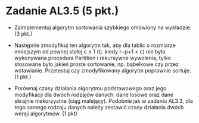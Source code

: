 # Zadanie AL3.5 (5 pkt.)

- Zaimplementuj algorytm sortowania szybkiego omówiony na wykładzie. (3 pkt.)

- Następnie zmodyfikuj ten algorytm tak, aby dla tablic o rozmiarze mniejszym od pewnej stałej c ≥ 1 (tj. kiedy r−p+1 < c) nie była wykonywana procedura Partition i rekursywne wywołania, tylko stosowane było jakieś proste sortowanie, np. bąbelkowe czy przez wstawianie. Przetestuj czy zmodyfikowany algorytm poprawnie sortuje.(1 pkt.)

- Porównaj czasy działania algorytmu podstawowego oraz jego modyfikacji dla dwóch rodzajów danych: dane losowe oraz dane skrajnie niekorzystne (ciąg malejący). Podobnie jak w zadaniu AL3.3, dla tego samego rodzaju danych należy zestawić czasy działania dwóch wersji algorytmów. (1 pkt)